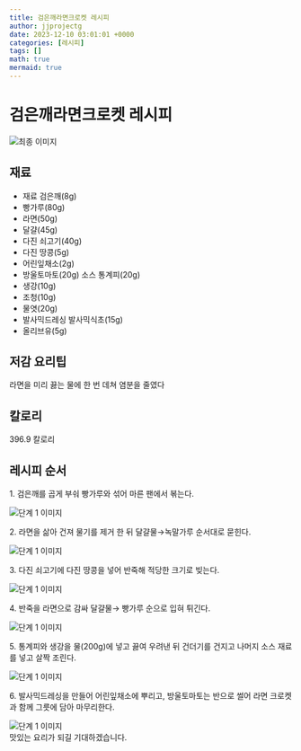 ```yaml
---
title: 검은깨라면크로켓 레시피
author: jjprojectg
date: 2023-12-10 03:01:01 +0000
categories: [레시피]
tags: []
math: true
mermaid: true
---
```

<meta name="og:type" content="website"/>
<meta charset="UTF-8"/>
<div class="header">
  <h1>검은깨라면크로켓 레시피</h1>
</div>

<div class="container my-4">
  <div class="row">
    <div class="col-12 col-md-6">
      <div class="recipe-image">
        <img src="http://www.foodsafetykorea.go.kr/uploadimg/cook/10_00313_2.png" class="step-image" alt="최종 이미지"/>
      </div>
    </div>
    <div class="col-12 col-md-6">
      <div class="ingredients">
        <h2>재료</h2>
        <ul class="card">
          <li> 재료 검은깨(8g) </li>
          <li>  빵가루(80g) </li>
          <li>  라면(50g) </li>
          <li>  달걀(45g) </li>
          <li> 다진 쇠고기(40g) </li>
          <li>  다진 땅콩(5g) </li>
          <li>  어린잎채소(2g) </li>
          <li>  방울토마토(20g) 소스 통계피(20g) </li>
          <li>  생강(10g) </li>
          <li>  조청(10g) </li>
          <li>  물엿(20g) </li>
          <li> 발사믹드레싱 발사믹식초(15g) </li>
          <li>  올리브유(5g) </li>
</ul>
      </div>
    </div>
    <div class="col-12 col-md-6">
      <div class="ingredients">
        <h2>저감 요리팁</h2>
        <div class="card"> 
          <p>
            라면을 미리 끓는 물에 한 번 데쳐 염분을 줄였다
          </p>
        </div>
      </div>
      <div class="ingredients">
        <h2>칼로리</h2>
        <div class="card"> 
          <p>
            396.9 칼로리
          </p>
        </div>
      </div>
    </div>
  </div>

  <h2 class="my-4">레시피 순서</h2>
  <div class="card recipe-card">
    <div class="card-body recipe-step">
      <p class="card-text step-description">1. 검은깨를 곱게 부숴 빵가루와 섞어
마른 팬에서 볶는다.</p>
      <img src="http://www.foodsafetykorea.go.kr/uploadimg/cook/20_00313_1.png" alt="단계 1 이미지" class="step-image"/>
    </div>
  </div>
  <div class="card recipe-card">
    <div class="card-body recipe-step">
      <p class="card-text step-description">2. 라면을 삶아 건져 물기를 제거 한 뒤
달걀물→녹말가루 순서대로 묻힌다.</p>
      <img src="http://www.foodsafetykorea.go.kr/uploadimg/cook/20_00313_2.png" alt="단계 1 이미지" class="step-image"/>
    </div>
  </div>
  <div class="card recipe-card">
    <div class="card-body recipe-step">
      <p class="card-text step-description">3. 다진 쇠고기에 다진 땅콩을 넣어
반죽해 적당한 크기로 빚는다.</p>
      <img src="http://www.foodsafetykorea.go.kr/uploadimg/cook/20_00313_3.png" alt="단계 1 이미지" class="step-image"/>
    </div>
  </div>
  <div class="card recipe-card">
    <div class="card-body recipe-step">
      <p class="card-text step-description">4. 반죽을 라면으로 감싸 달걀물→
빵가루 순으로 입혀 튀긴다.</p>
      <img src="http://www.foodsafetykorea.go.kr/uploadimg/cook/20_00313_4.png" alt="단계 1 이미지" class="step-image"/>
    </div>
  </div>
  <div class="card recipe-card">
    <div class="card-body recipe-step">
      <p class="card-text step-description">5. 통계피와 생강을 물(200g)에 넣고
끓여 우려낸 뒤 건더기를 건지고
나머지 소스 재료를 넣고 살짝
조린다.</p>
      <img src="http://www.foodsafetykorea.go.kr/uploadimg/cook/20_00313_5.png" alt="단계 1 이미지" class="step-image"/>
    </div>
  </div>
  <div class="card recipe-card">
    <div class="card-body recipe-step">
      <p class="card-text step-description">6. 발사믹드레싱을 만들어
어린잎채소에 뿌리고, 방울토마토는
반으로 썰어 라면 크로켓과 함께
그릇에 담아 마무리한다.</p>
      <img src="http://www.foodsafetykorea.go.kr/uploadimg/cook/20_00313_6.png" alt="단계 1 이미지" class="step-image"/>
    </div>
  </div>

</div>
맛있는 요리가 되길 기대하겠습니다.
